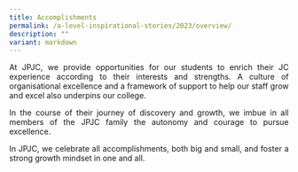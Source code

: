 ```yaml
---
title: Accomplishments
permalink: /a-level-inspirational-stories/2023/overview/
description: ""
variant: markdown
---
```

<div align="justify">

<p>
At JPJC, we provide opportunities for our students to enrich their JC experience according to their interests and strengths. A culture of organisational excellence and a framework of support to help our staff grow and excel also underpins our college.</p>

<p>
In the course of their journey of discovery and growth, we imbue in all members of the JPJC family the autonomy and courage to pursue excellence.</p>

<p>
In JPJC, we celebrate all accomplishments, both big and small, and foster a strong growth mindset in one and all.</p>
</div>